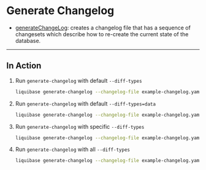 # Generate Changelog

- [generateChangeLog](https://docs.liquibase.com/commands/inspection/generate-changelog.html): creates a changelog file that has a sequence of changesets which describe how to re-create the current state of the database.

---

## In Action

1. Run `generate-changelog` with default `--diff-types`

   ```sh
   liquibase generate-changelog --changelog-file example-changelog.yaml
   ```

2. Run `generate-changelog` with default `--diff-types=data`

   ```sh
   liquibase generate-changelog --changelog-file example-changelog.yaml --data-output-directory=data --diff-types=data
   ```

3. Run `generate-changelog` with specific `--diff-types`

   ```sh
   liquibase generate-changelog --changelog-file example-changelog.yaml --data-output-directory=data --diff-types=columns,data,foreignkeys,indexes,primarykeys,tables,uniqueconstraints,views
   ```

4. Run `generate-changelog` with all `--diff-types`

   ```sh
   liquibase generate-changelog --changelog-file example-changelog.yaml --data-output-directory=data --diff-types=catalogs,checkconstraints,columns,data,databasepackage,databasepackagebody,foreignkeys,functions,indexes,primarykeys,sequences,storedprocedures,triggers,uniqueconstraints,views
   ```


